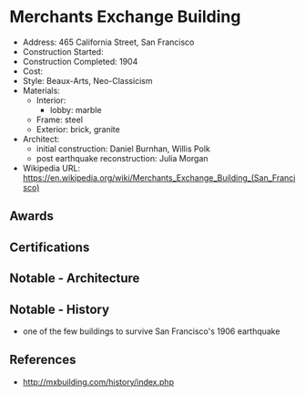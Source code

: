 # Merchants Exchange Building
- Address: 465 California Street, San Francisco
- Construction Started:
- Construction Completed: 1904
- Cost:
- Style: Beaux-Arts, Neo-Classicism
- Materials:
  - Interior:
    - lobby: marble
  - Frame: steel
  - Exterior: brick, granite
- Architect:
  - initial construction: Daniel Burnhan, Willis Polk
  - post earthquake reconstruction: Julia Morgan
- Wikipedia URL: https://en.wikipedia.org/wiki/Merchants_Exchange_Building_(San_Francisco)

## Awards

## Certifications

## Notable - Architecture

## Notable - History
- one of the few buildings to survive San Francisco's 1906 earthquake

## References
- http://mxbuilding.com/history/index.php
